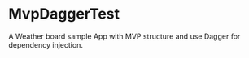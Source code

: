 # MvpDaggerTest
A Weather board sample App with MVP structure and use Dagger for dependency injection.
